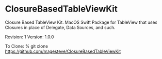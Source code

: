 # ClosureBasedTableViewKit

Closure Based TableView Kit. MacOS Swift Package for TableView that uses Closures in place of Delegate, Data Sources, and such.

Revision: 1 Version: 1.0.0

To Clone: % git clone https://github.com/magesteve/ClosureBasedTableViewKit
